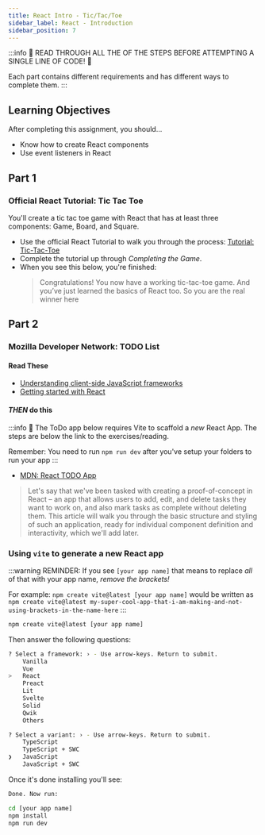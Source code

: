 ```yaml
---
title: React Intro - Tic/Tac/Toe
sidebar_label: React - Introduction
sidebar_position: 7
---
```


<!-- markdownlint-disable no-inline-html -->

:::info
:loudspeaker: READ THROUGH ALL THE OF THE STEPS BEFORE ATTEMPTING A SINGLE LINE OF CODE! :loudspeaker:

Each part contains different requirements and has different ways to complete them.
:::

## Learning Objectives

After completing this assignment, you should…

- Know how to create React components
- Use event listeners in React

## Part 1

### Official React Tutorial: Tic Tac Toe

You'll create a tic tac toe game with React that has at least three components: Game, Board, and Square.

- Use the official React Tutorial to walk you through the process: [Tutorial: Tic-Tac-Toe](https://react.dev/learn/tutorial-tic-tac-toe)
- Complete the tutorial up through _Completing the Game_.
- When you see this below, you're finished:
  > Congratulations! You now have a working tic-tac-toe game. And you’ve just learned the basics of React too. So you are the real winner here

## Part 2

### Mozilla Developer Network: TODO List

#### Read These

- [Understanding client-side JavaScript frameworks](https://developer.mozilla.org/en-US/docs/Learn/Tools_and_testing/Client-side_JavaScript_frameworks)
- [Getting started with React](https://developer.mozilla.org/en-US/docs/Learn/Tools_and_testing/Client-side_JavaScript_frameworks/React_getting_started)

#### _THEN_ do this

:::info
:loudspeaker: The ToDo app below requires Vite to scaffold a _new_ React App. The steps are below the link to the exercises/reading.

Remember: You need to run `npm run dev` after you've setup your folders to run your app
:::

- [MDN: React TODO App](https://developer.mozilla.org/en-US/docs/Learn/Tools_and_testing/Client-side_JavaScript_frameworks/React_todo_list_beginning)

> Let's say that we've been tasked with creating a proof-of-concept in React – an app that allows users to add, edit, and delete tasks they want to work on, and also mark tasks as complete without deleting them. This article will walk you through the basic structure and styling of such an application, ready for individual component definition and interactivity, which we'll add later.

### Using `vite` to generate a new React app

:::warning
REMINDER: If you see `[your app name]` that means to replace _all_ of that with your app name, _remove the brackets!_

For example: `npm create vite@latest [your app name]` would be written as `npm create vite@latest my-super-cool-app-that-i-am-making-and-not-using-brackets-in-the-name-here`
:::

```sh
npm create vite@latest [your app name]
```

Then answer the following questions:

```sh
? Select a framework: › - Use arrow-keys. Return to submit.
    Vanilla
    Vue
>   React
    Preact
    Lit
    Svelte
    Solid
    Qwik
    Others

? Select a variant: › - Use arrow-keys. Return to submit.
    TypeScript
    TypeScript + SWC
❯   JavaScript
    JavaScript + SWC
```

Once it's done installing you'll see:

```sh
Done. Now run:

cd [your app name]
npm install
npm run dev
```
